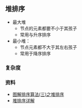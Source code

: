 ## 堆排序

- 最大堆
    - 节点的元素都要不小于其孩子
    - 常用与升序排序
- 最小堆：
    - 节点元素都不大于其左右孩子
    - 常用于降序排序
    
### 复杂度

### 资料

- [图解排序算法(三)之堆排序](https://www.cnblogs.com/chengxiao/p/6129630.html)
- [堆排序详解](https://www.cnblogs.com/0zcl/p/6737944.html)